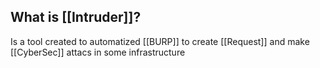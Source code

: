 ## What is [[Intruder]]?

Is a tool created to automatized [[BURP]] to create [[Request]] and make [[CyberSec]] attacs in some infrastructure
